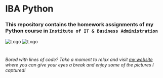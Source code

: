 # IBA Python

### This repository contains the homework assignments of my Python course in `Institute of IT & Business Administration`

![Logo](https://pbs.twimg.com/profile_images/1366125666056495108/tnI_mLlb_bigger.jpg)
![Logo](https://pbs.twimg.com/profile_images/827403695977435136/ATzsm_oF_bigger.jpg)
# 
_Bored with lines of code? Take a moment to relax and visit [my website](https://photo.livan.ml/) where you can give your eyes a break and enjoy some of the pictures I captured!_

